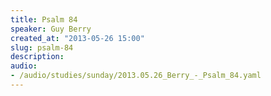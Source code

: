 ```yaml
--- 
title: Psalm 84
speaker: Guy Berry
created_at: "2013-05-26 15:00"
slug: psalm-84
description: 
audio: 
- /audio/studies/sunday/2013.05.26_Berry_-_Psalm_84.yaml
---
```

